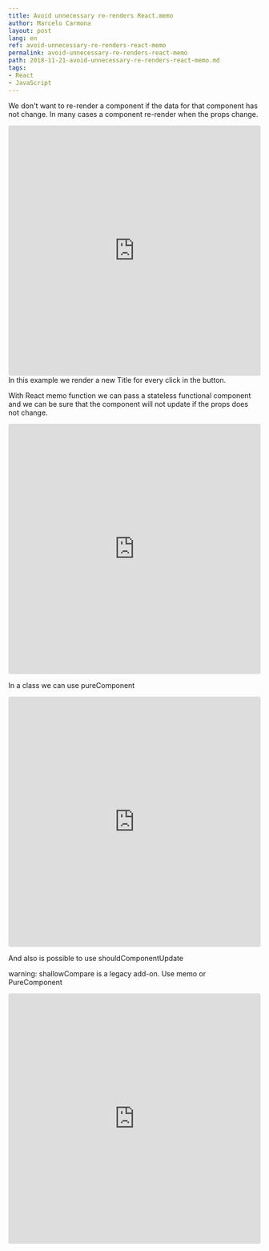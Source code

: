 ```yaml
---
title: Avoid unnecessary re-renders React.memo
author: Marcelo Carmona
layout: post
lang: en
ref: avoid-unnecessary-re-renders-react-memo
permalink: avoid-unnecessary-re-renders-react-memo
path: 2018-11-21-avoid-unnecessary-re-renders-react-memo.md
tags:
- React
- JavaScript
---
```


We don't want to re-render a component if the data for that component has not change. In many cases a component re-render when the props change.

<iframe src="https://codesandbox.io/embed/n3x3rvxvy0" style="width:100%; height:500px; border:0; border-radius: 4px; overflow:hidden;" sandbox="allow-modals allow-forms allow-popups allow-scripts allow-same-origin"></iframe>
In this example we render a new Title for every click in the button.

With React memo function we can pass a stateless functional component and we can be sure that the component will not update if the props does not change.

<iframe src="https://codesandbox.io/embed/1omq1wvzr4" style="width:100%; height:500px; border:0; border-radius: 4px; overflow:hidden;" sandbox="allow-modals allow-forms allow-popups allow-scripts allow-same-origin"></iframe>


In a class we can use pureComponent

<iframe src="https://codesandbox.io/embed/40jlzo1810" style="width:100%; height:500px; border:0; border-radius: 4px; overflow:hidden;" sandbox="allow-modals allow-forms allow-popups allow-scripts allow-same-origin"></iframe>


And also is possible to use shouldComponentUpdate

warning: shallowCompare is a legacy add-on. Use memo or PureComponent

<iframe src="https://codesandbox.io/embed/k53m503975" style="width:100%; height:500px; border:0; border-radius: 4px; overflow:hidden;" sandbox="allow-modals allow-forms allow-popups allow-scripts allow-same-origin"></iframe>

